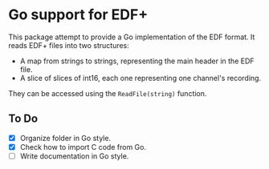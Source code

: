 Go support for EDF+
===================

This package attempt to provide a Go implementation of the EDF format. It reads EDF+ files into two structures:

+ A map from strings to strings, representing the main header in the EDF file.
+ A slice of slices of int16, each one representing one channel's recording.

They can be accessed using the `ReadFile(string)` function. 

To Do
-----

- [x] Organize folder in Go style.
- [x] Check how to import C code from Go.
- [ ] Write documentation in Go style.